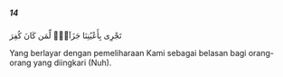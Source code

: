 ##### 14

<span class="ayah">تَجْرِى بِأَعْيُنِنَا جَزَآءًۭ لِّمَن كَانَ كُفِرَ</span>

<span class="ayah_translation">Yang berlayar dengan pemeliharaan Kami sebagai belasan bagi orang-orang yang diingkari (Nuh).</span>
